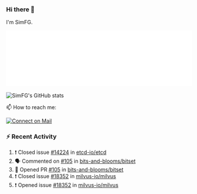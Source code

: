 ### Hi there 👋

I'm SimFG.

![Metrics](/metrics.plugin.followup.user.svg)

![SimFG's GitHub stats](https://github-readme-stats.vercel.app/api?username=SimFG&show_icons=true&theme=radical&count_private=true)

📫 How to reach me:

[![Connect on Mail](https://img.shields.io/badge/Ask%20me-anything-1abc9c.svg)](mailto:1142838399@qq.com)

### :zap: Recent Activity

<!--START_SECTION:activity-->
1. ❗️ Closed issue [#14224](https://github.com/etcd-io/etcd/issues/14224) in [etcd-io/etcd](https://github.com/etcd-io/etcd)
2. 🗣 Commented on [#105](https://github.com/bits-and-blooms/bitset/issues/105) in [bits-and-blooms/bitset](https://github.com/bits-and-blooms/bitset)
3. 💪 Opened PR [#105](https://github.com/bits-and-blooms/bitset/pull/105) in [bits-and-blooms/bitset](https://github.com/bits-and-blooms/bitset)
4. ❗️ Closed issue [#18352](https://github.com/milvus-io/milvus/issues/18352) in [milvus-io/milvus](https://github.com/milvus-io/milvus)
5. ❗️ Opened issue [#18352](https://github.com/milvus-io/milvus/issues/18352) in [milvus-io/milvus](https://github.com/milvus-io/milvus)
<!--END_SECTION:activity-->

